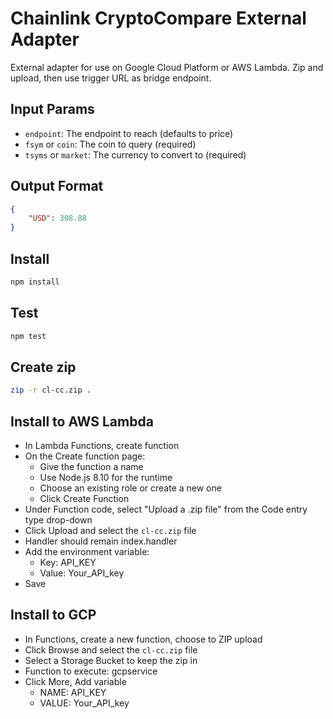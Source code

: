 # Chainlink CryptoCompare External Adapter

External adapter for use on Google Cloud Platform or AWS Lambda. Zip and upload, then use trigger URL as bridge endpoint.

## Input Params

- `endpoint`: The endpoint to reach (defaults to price)
- `fsym` or `coin`: The coin to query (required)
- `tsyms` or `market`: The currency to convert to (required)

## Output Format

```json
{
	"USD": 308.88
}
```

## Install

```bash
npm install
```

## Test

```bash
npm test
```

## Create zip

```bash
zip -r cl-cc.zip .
```

## Install to AWS Lambda

- In Lambda Functions, create function
- On the Create function page:
  - Give the function a name
  - Use Node.js 8.10 for the runtime
  - Choose an existing role or create a new one
  - Click Create Function
- Under Function code, select "Upload a .zip file" from the Code entry type drop-down
- Click Upload and select the `cl-cc.zip` file
- Handler should remain index.handler
- Add the environment variable:
  - Key: API_KEY
  - Value: Your_API_key
- Save


## Install to GCP

- In Functions, create a new function, choose to ZIP upload
- Click Browse and select the `cl-cc.zip` file
- Select a Storage Bucket to keep the zip in
- Function to execute: gcpservice
- Click More, Add variable
  - NAME: API_KEY
  - VALUE: Your_API_key